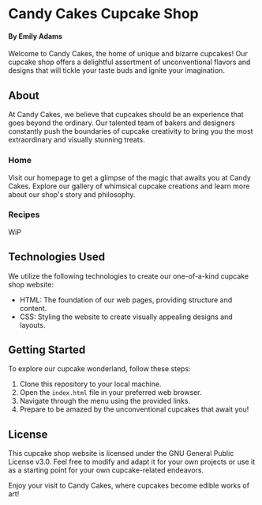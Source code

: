 # Candy Cakes Cupcake Shop
#### By Emily Adams

Welcome to Candy Cakes, the home of unique and bizarre cupcakes! Our cupcake shop offers a delightful assortment of unconventional flavors and designs that will tickle your taste buds and ignite your imagination. 

## About

At Candy Cakes, we believe that cupcakes should be an experience that goes beyond the ordinary. Our talented team of bakers and designers constantly push the boundaries of cupcake creativity to bring you the most extraordinary and visually stunning treats.

### Home

Visit our homepage to get a glimpse of the magic that awaits you at Candy Cakes. Explore our gallery of whimsical cupcake creations and learn more about our shop's story and philosophy.

### Recipes

WiP

## Technologies Used

We utilize the following technologies to create our one-of-a-kind cupcake shop website:

- HTML: The foundation of our web pages, providing structure and content.
- CSS: Styling the website to create visually appealing designs and layouts.

## Getting Started

To explore our cupcake wonderland, follow these steps:

1. Clone this repository to your local machine.
2. Open the `index.html` file in your preferred web browser.
3. Navigate through the menu using the provided links.
4. Prepare to be amazed by the unconventional cupcakes that await you!

## License

This cupcake shop website is licensed under the GNU General Public License v3.0. Feel free to modify and adapt it for your own projects or use it as a starting point for your own cupcake-related endeavors.

Enjoy your visit to Candy Cakes, where cupcakes become edible works of art!